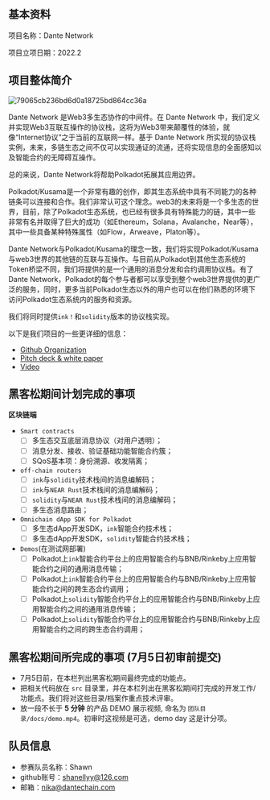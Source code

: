 ## 基本资料

项目名称：Dante Network

项目立项日期：2022.2

## 项目整体简介

![79065cb236bd6d0a18725bd864cc36a](https://user-images.githubusercontent.com/83746881/169981478-dd274207-a0ee-48a5-bdc1-94e46f938766.png)

Dante Network 是Web3多生态协作的中间件。在 Dante Network 中，我们定义并实现Web3互联互操作的协议栈，这将为Web3带来颠覆性的体验，就像“Internet协议”之于当前的互联网一样。基于 Dante Network 所实现的协议栈实例，未来，多链生态之间不仅可以实现通证的流通，还将实现信息的全面感知以及智能合约的无障碍互操作。

总的来说，Dante Network将帮助Polkadot拓展其应用边界。

Polkadot/Kusama是一个非常有趣的创作，即其生态系统中具有不同能力的各种链条可以连接和合作。我们非常认可这个理念。web3的未来将是一个多生态的世界，目前，除了Polkadot生态系统，也已经有很多具有特殊能力的链，其中一些非常有名并取得了巨大的成功（如Ethereum，Solana，Avalanche，Near等），其中一些具备某种特殊属性（如Flow，Arweave，Platon等）。

Dante Network与Polkadot/Kusama的理念一致，我们将实现Polkadot/Kusama与web3世界的其他链的互联与互操作。与目前从Polkadot到其他生态系统的Token桥梁不同，我们将提供的是一个通用的消息分发和合约调用协议栈。有了Dante Network，Polkadot的每个参与者都可以享受到整个web3世界提供的更广泛的服务，同时，更多当前Polkadot生态以外的用户也可以在他们熟悉的环境下访问Polkadot生态系统内的服务和资源。

我们将同时提供`ink！`和`solidity`版本的协议栈实现。

以下是我们项目的一些更详细的信息：
* [Github Organization](https://github.com/dantenetwork)
* [Pitch deck  & white paper](https://github.com/dantenetwork/Pitch-Deck)
* [Video](https://www.youtube.com/watch?v=CYXx4O8Xgcs)

## 黑客松期间计划完成的事项

**区块链端**

- `Smart contracts`
  - [ ] 多生态交互底层消息协议（对用户透明）；
  - [ ] 消息分发、接收、验证基础功能智能合约簇；
  - [ ] SQoS基本项：身份溯源、收发隔离；
- `off-chain routers` 
  - [ ] `ink`与`solidity`技术栈间的消息编解码；
  - [ ] `ink`与`NEAR Rust`技术栈间的消息编解码；
  - [ ] `solidity`与`NEAR Rust`技术栈间的消息编解码；
  - [ ] 多生态消息路由；
- `Omnichain dApp SDK for Polkadot`
  - [ ] 多生态dApp开发SDK，`ink`智能合约技术栈；
  - [ ] 多生态dApp开发SDK，`solidity`智能合约技术栈；
- `Demos`(在测试网部署)
  - [ ] Polkadot上`ink`智能合约平台上的应用智能合约与BNB/Rinkeby上应用智能合约之间的通用消息传输；
  - [ ] Polkadot上`ink`智能合约平台上的应用智能合约与BNB/Rinkeby上应用智能合约之间的跨生态合约调用；
  - [ ] Polkadot上`solidity`智能合约平台上的应用智能合约与BNB/Rinkeby上应用智能合约之间的通用消息传输；
  - [ ] Polkadot上`solidity`智能合约平台上的应用智能合约与BNB/Rinkeby上应用智能合约之间的跨生态合约调用；

## 黑客松期间所完成的事项 (7月5日初审前提交)

- 7月5日前，在本栏列出黑客松期间最终完成的功能点。
- 把相关代码放在 `src` 目录里，并在本栏列出在黑客松期间打完成的开发工作/功能点。我们将对这些目录/档案作重点技术评审。
- 放一段不长于 **5 分钟** 的产品 DEMO 展示视频, 命名为 `团队目录/docs/demo.mp4`。初审时这视频是可选，demo day 这是计分项。

## 队员信息

- 参赛队员名称：Shawn 
- github账号：shanellyy@126.com
- 邮箱：nika@dantechain.com
